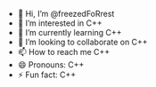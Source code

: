 - 👋 Hi, I’m @freezedFoRrest
- 👀 I’m interested in C++
- 🌱 I’m currently learning C++
- 💞️ I’m looking to collaborate on C++
- 📫 How to reach me C++
- 😄 Pronouns: C++
- ⚡ Fun fact: C++
